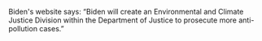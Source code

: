 Biden's website says: “Biden will create an Environmental and Climate Justice Division within the Department of Justice to prosecute more anti-pollution cases.”
